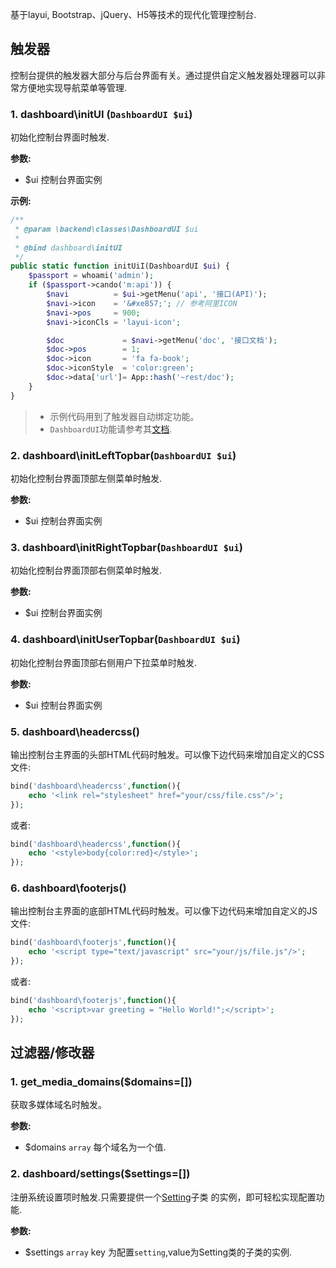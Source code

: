 基于layui, Bootstrap、jQuery、H5等技术的现代化管理控制台.

## 触发器

控制台提供的触发器大部分与后台界面有关。通过提供自定义触发器处理器可以非常方便地实现导航菜单等管理.

### 1. dashboard\initUI (`DashboardUI $ui`)

初始化控制台界面时触发.

__参数:__

* $ui 控制台界面实例

__示例:__

```php
/**
 * @param \backend\classes\DashboardUI $ui
 *
 * @bind dashboard\initUI
 */
public static function initUiI(DashboardUI $ui) {
    $passport = whoami('admin');
    if ($passport->cando('m:api')) {
        $navi          = $ui->getMenu('api', '接口(API)');
        $navi->icon    = '&#xe857;'; // 参考阿里ICON
        $navi->pos     = 900;
        $navi->iconCls = 'layui-icon';

        $doc             = $navi->getMenu('doc', '接口文档');
        $doc->pos        = 1;
        $doc->icon       = 'fa fa-book';
        $doc->iconStyle  = 'color:green';
        $doc->data['url']= App::hash('~rest/doc'); 
    }
}
```

> * 示例代码用到了触发器自动绑定功能。
> * `DashboardUI`功能请参考其[文档](#backend/doc/backend.classes.DashboardUI).

### 2. dashboard\initLeftTopbar(`DashboardUI $ui`)
初始化控制台界面顶部左侧菜单时触发.

__参数:__

* $ui 控制台界面实例

### 3. dashboard\initRightTopbar(`DashboardUI $ui`)
初始化控制台界面顶部右侧菜单时触发.

__参数:__

* $ui 控制台界面实例

### 4. dashboard\initUserTopbar(`DashboardUI $ui`)
初始化控制台界面顶部右侧用户下拉菜单时触发.

__参数:__

* $ui 控制台界面实例


### 5. dashboard\headercss()
输出控制台主界面的头部HTML代码时触发。可以像下边代码来增加自定义的CSS文件:

```php
bind('dashboard\headercss',function(){
    echo '<link rel="stylesheet" href="your/css/file.css"/>';
});
```

或者:

```php
bind('dashboard\headercss',function(){
    echo '<style>body{color:red}</style>';
});
```

### 6. dashboard\footerjs()
输出控制台主界面的底部HTML代码时触发。可以像下边代码来增加自定义的JS文件:

```php
bind('dashboard\footerjs',function(){
    echo '<script type="text/javascript" src="your/js/file.js"/>';
});
```

或者:

```php
bind('dashboard\footerjs',function(){
    echo '<script>var greeting = "Hello World!";</script>';
});
```

## 过滤器/修改器

### 1. get_media_domains($domains=[])

获取多媒体域名时触发。

__参数:__

* $domains `array` 每个域名为一个值.

### 2. dashboard/settings($settings=[])

注册系统设置项时触发.只需要提供一个[Setting](#backend/doc/backend.classes.Setting)子类 的实例，即可轻松实现配置功能.

__参数:__

* $settings `array` key 为配置`setting`,value为Setting类的子类的实例.